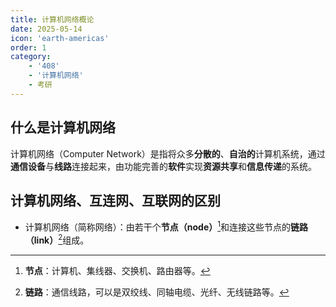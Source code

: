 ```yaml
---
title: 计算机网络概论
date: 2025-05-14
icon: 'earth-americas'
order: 1
category: 
    - '408'
    - '计算机网络'
    - 考研
---
```


## 什么是计算机网络

计算机网络（Computer Network）是指将众多**分散的**、**自治的**计算机系统，通过**通信设备**与**线路**连接起来，由功能完善的**软件**实现**资源共享**和**信息传递**的系统。

## 计算机网络、互连网、互联网的区别

- 计算机网络（简称网络）：由若干个**节点（node）**[^1]和连接这些节点的**链路（link）**[^2]组成。

[^1]: **节点**：计算机、集线器、交换机、路由器等。

[^2]: **链路**：通信线路，可以是双绞线、同轴电缆、光纤、无线链路等。